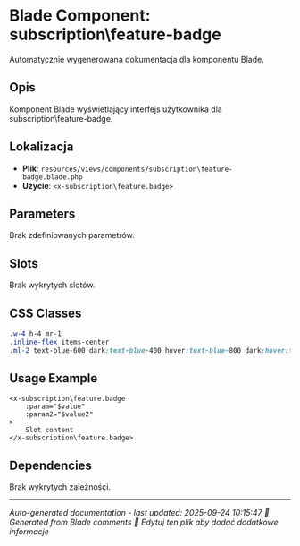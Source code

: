 # Blade Component: subscription\feature-badge

Automatycznie wygenerowana dokumentacja dla komponentu Blade.

## Opis
Komponent Blade wyświetlający interfejs użytkownika dla subscription\feature-badge.

## Lokalizacja
- **Plik**: `resources/views/components/subscription\feature-badge.blade.php`
- **Użycie**: `<x-subscription\feature.badge>`

## Parameters
Brak zdefiniowanych parametrów.

## Slots
Brak wykrytych slotów.

## CSS Classes
```css
.w-4 h-4 mr-1
.inline-flex items-center
.ml-2 text-blue-600 dark:text-blue-400 hover:text-blue-800 dark:hover:text-blue-200 text-sm font-medium
```

## Usage Example
```blade
<x-subscription\feature.badge
    :param="$value"
    :param2="$value2"
>
    Slot content
</x-subscription\feature.badge>
```

## Dependencies
Brak wykrytych zależności.

---
*Auto-generated documentation - last updated: 2025-09-24 10:15:47*
*🤖 Generated from Blade comments*
*📝 Edytuj ten plik aby dodać dodatkowe informacje*